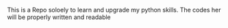 This is a Repo soloely to learn and upgrade my python skills.
The codes her  will be properly written and readable 